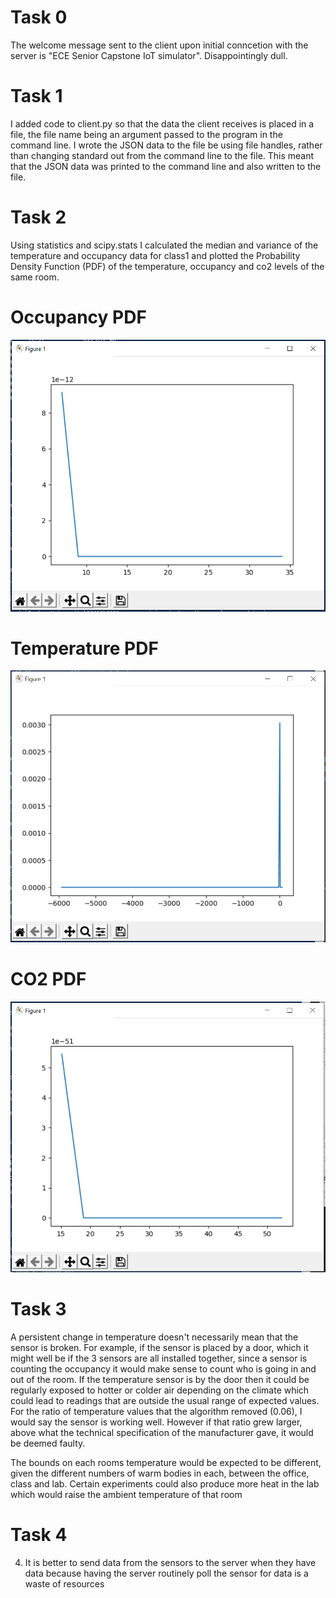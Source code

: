 # Task 0

The welcome message sent to the client upon initial conncetion with the server is "ECE Senior Capstone IoT simulator". Disappointingly dull.

# Task 1

I added code to client.py so that the data the client receives is placed in a file, the file name being an argument passed to the program in the command line. I wrote the JSON data to the file be using file handles, rather than changing standard out from the command line to the file. This meant that the JSON data was printed to the command line and also written to the file.

# Task 2

Using statistics and scipy.stats I calculated the median and variance of the temperature and occupancy data for class1 and plotted the Probability Density Function (PDF) of the temperature, occupancy and co2 levels of the same room. 

# Occupancy PDF
![image info](./media/occuPDF.PNG)

# Temperature PDF
![image info](./media/tempPDF.PNG)

# CO2 PDF
![image info](./media/co2PDF.PNG)

# Task 3

A persistent change in temperature doesn't necessarily mean that the sensor is broken. For example, if the sensor is placed by a door, which it might well be if the 3 sensors are all installed together, since a sensor is counting the occupancy it would make sense to count who is going in and out of the room. If the temperature sensor is by the door then it could be regularly exposed to hotter or colder air depending on the climate which could lead to readings that are outside the usual range of expected values. For the ratio of temperature values that the algorithm removed (0.06), I would say the sensor is working well. However if that ratio grew larger, above what the technical specification of the manufacturer gave, it would be deemed faulty. 

The bounds on each rooms temperature would be expected to be different, given the different numbers of warm bodies in each, between the office, class and lab. Certain experiments could also produce more heat in the lab which would raise the ambient temperature of that room

# Task 4

4) It is better to send data from the sensors to the server when they have data because having the server routinely poll the sensor for data is a waste of resources


